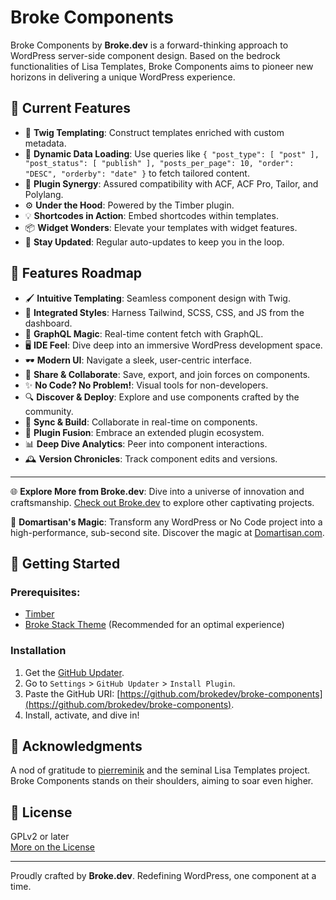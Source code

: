 # Broke Components

Broke Components by **Broke.dev** is a forward-thinking approach to WordPress server-side component design. Based on the bedrock functionalities of Lisa Templates, Broke Components aims to pioneer new horizons in delivering a unique WordPress experience.

## 🌟 Current Features

- 🎨 **Twig Templating**: Construct templates enriched with custom metadata.
- 🔄 **Dynamic Data Loading**: Use queries like `{ "post_type": [ "post" ], "post_status": [ "publish" ], "posts_per_page": 10, "order": "DESC", "orderby": "date" }` to fetch tailored content.
- 🔗 **Plugin Synergy**: Assured compatibility with ACF, ACF Pro, Tailor, and Polylang.
- ⚙️ **Under the Hood**: Powered by the Timber plugin.
- 💡 **Shortcodes in Action**: Embed shortcodes within templates.
- 📦 **Widget Wonders**: Elevate your templates with widget features.
- 🔄 **Stay Updated**: Regular auto-updates to keep you in the loop.

## 🚀 Features Roadmap

- 🖌️ **Intuitive Templating**: Seamless component design with Twig.
- 🎨 **Integrated Styles**: Harness Tailwind, SCSS, CSS, and JS from the dashboard.
- 📡 **GraphQL Magic**: Real-time content fetch with GraphQL.
- 🖥️ **IDE Feel**: Dive deep into an immersive WordPress development space.
- 🕶️ **Modern UI**: Navigate a sleek, user-centric interface.
- 🔁 **Share & Collaborate**: Save, export, and join forces on components.
- ✨ **No Code? No Problem!**: Visual tools for non-developers.
- 🔍 **Discover & Deploy**: Explore and use components crafted by the community.
- 🤝 **Sync & Build**: Collaborate in real-time on components.
- 🔌 **Plugin Fusion**: Embrace an extended plugin ecosystem.
- 📊 **Deep Dive Analytics**: Peer into component interactions.
- 🕰️ **Version Chronicles**: Track component edits and versions.

---

🌐 **Explore More from Broke.dev**: Dive into a universe of innovation and craftsmanship. [Check out Broke.dev](https://broke.dev) to explore other captivating projects.

🚀 **Domartisan's Magic**: Transform any WordPress or No Code project into a high-performance, sub-second site. Discover the magic at [Domartisan.com](https://domartisan.com).



## 🔧 Getting Started

### Prerequisites:

- [Timber](https://wordpress.org/plugins/timber-library/)
- [Broke Stack Theme](https://github.com/domartisan/theme) (Recommended for an optimal experience)

### Installation

1. Get the [GitHub Updater](https://github.com/afragen/github-updater).
2. Go to `Settings` > `GitHub Updater` > `Install Plugin`.
3. Paste the GitHub URI: [https://github.com/brokedev/broke-components](https://github.com/brokedev/broke-components).
4. Install, activate, and dive in!

## 🙌 Acknowledgments

A nod of gratitude to [pierreminik](https://github.com/pierreminik) and the seminal Lisa Templates project. Broke Components stands on their shoulders, aiming to soar even higher.

## 📜 License

GPLv2 or later  
[More on the License](https://www.gnu.org/licenses/gpl-2.0.html)

---

Proudly crafted by **Broke.dev**. Redefining WordPress, one component at a time.
